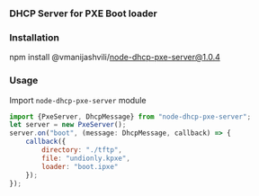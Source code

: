 ### DHCP Server for PXE Boot loader

### Installation
npm install @vmanijashvili/node-dhcp-pxe-server@1.0.4

### Usage
Import `node-dhcp-pxe-server` module
```js
import {PxeServer, DhcpMessage} from "node-dhcp-pxe-server";
let server = new PxeServer();
server.on("boot", (message: DhcpMessage, callback) => {
    callback({
        directory: "./tftp",
        file: "undionly.kpxe",
        loader: "boot.ipxe"
    });
});
```


